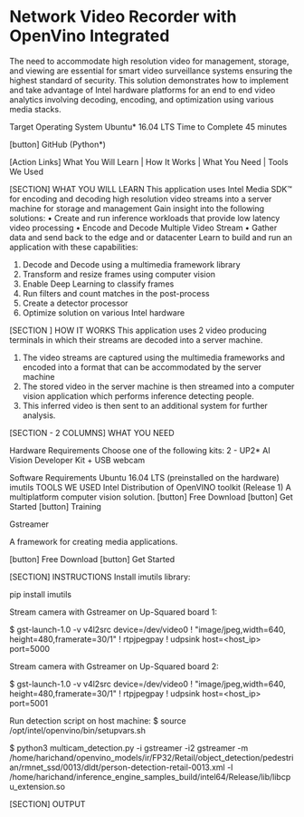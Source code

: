 # Network Video Recorder with OpenVino Integrated

The need to accommodate high resolution video for management, storage, and viewing are essential for smart video surveillance systems ensuring the highest standard of security. This solution demonstrates how to implement and take advantage of Intel hardware platforms for an end to end video analytics involving decoding, encoding, and optimization using various media stacks. 

Target Operating System	Ubuntu* 16.04 LTS
Time to Complete	45 minutes

[button] GitHub (Python*)

[Action Links]
What You Will Learn | How It Works | What You Need | Tools We Used

[SECTION]
WHAT YOU WILL LEARN
This application uses Intel Media SDK™ for encoding and decoding high resolution video streams into a server machine for storage and management
Gain insight into the following solutions:
•	Create and run inference workloads that provide low latency video processing 
•	Encode and Decode Multiple Video Stream
•	Gather data and send back to the edge and or datacenter
Learn to build and run an application with these capabilities:
1.	Decode and Decode using a multimedia framework library
2.	Transform and resize frames using computer vision
3.	Enable Deep Learning to classify frames
4.	Run filters and count matches in the post-process
5.	Create a detector processor
6.	Optimize solution on various Intel hardware

[SECTION ]
HOW IT WORKS
This application uses 2 video producing terminals in which their streams are decoded into a server machine.
1.	The video streams are captured using the multimedia frameworks and encoded into a format that can be accommodated by the server machine
2.	The stored video in the server machine is then streamed into a computer vision application which performs inference detecting people.
3.	This inferred video is then sent to an additional system for further analysis.

[SECTION - 2 COLUMNS]
WHAT YOU NEED

Hardware Requirements
Choose one of the following kits:
2 - UP2* AI Vision Developer Kit + USB webcam

Software Requirements
Ubuntu 16.04 LTS (preinstalled on the hardware)
imutils
TOOLS WE USED 
Intel Distribution of OpenVINO toolkit (Release 1)
A multiplatform computer vision solution.
[button] Free Download [button] Get Started [button] Training

Gstreamer

A framework for creating media applications.

[button] Free Download [button] Get Started




[SECTION]
INSTRUCTIONS
Install imutils library:

pip install imutils

Stream camera with Gstreamer on Up-Squared board 1:

$ gst-launch-1.0 -v v4l2src device=/dev/video0 ! "image/jpeg,width=640, height=480,framerate=30/1" ! rtpjpegpay ! udpsink host=<host_ip> port=5000

Stream camera with Gstreamer on Up-Squared board 2:

$ gst-launch-1.0 -v v4l2src device=/dev/video0 ! "image/jpeg,width=640, height=480,framerate=30/1" ! rtpjpegpay ! udpsink host=<host_ip> port=5001

Run detection script on host machine:
$ source /opt/intel/openvino/bin/setupvars.sh

$ python3 multicam_detection.py -i gstreamer -i2 gstreamer -m /home/harichand/openvino_models/ir/FP32/Retail/object_detection/pedestrian/rmnet_ssd/0013/dldt/person-detection-retail-0013.xml -l /home/harichand/inference_engine_samples_build/intel64/Release/lib/libcpu_extension.so


[SECTION]
OUTPUT
